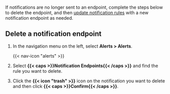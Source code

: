 
If notifications are no longer sent to an endpoint, complete the steps below to
delete the endpoint, and then [update notification rules](/influxdb/v2/monitor-alert/notification-rules/update)
with a new notification endpoint as needed.

## Delete a notification endpoint

1.  In the navigation menu on the left, select **Alerts > Alerts**.

    {{< nav-icon "alerts" >}}

2.  Select **{{< caps >}}Notification Endpoints{{< /caps >}}** and find the rule
    you want to delete.
3.  Click the **{{< icon "trash" >}}** icon on the notification you want to delete
    and then click **{{< caps >}}Confirm{{< /caps >}}**.
